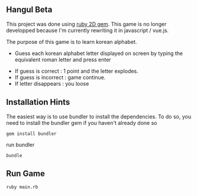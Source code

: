 ## Hangul Beta
This project was done using [ruby 2D gem](http://www.ruby2d.com/). This game is no longer developped because I'm currently rewriting it in javascript / vue.js.

The purpose of this game is to learn korean alphabet.
 * Guess each korean alphabet letter displayed on screen by typing the equivalent roman letter and press enter </p>
 * If guess is correct : 1 point and the letter explodes.
 * If guess is incorrect : game continue.
 * If letter disappears : you loose</p>

## Installation Hints

The easiest way is to use bundler to install the dependencies. To do so, you need to install the bundler gem if you haven't already done so

    gem install bundler

run bundler

    bundle

## Run Game

    ruby main.rb 
    
